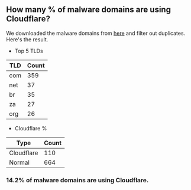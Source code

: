 ## How many % of malware domains are using Cloudflare?


We downloaded the malware domains from [here](https://urlhaus.abuse.ch) and filter out duplicates.
Here's the result.


[//]: # (start replacement)


- Top 5 TLDs

| TLD | Count |
| --- | --- |
| com | 359 |
| net | 37 |
| br | 35 |
| za | 27 |
| org | 26 |


- Cloudflare %

| Type | Count |
| --- | --- |
| Cloudflare | 110 |
| Normal | 664 |


### 14.2% of malware domains are using Cloudflare.